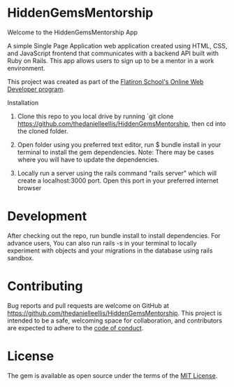 # HiddenGemsMentorship

Welcome to the HiddenGemsMentorship App

A simple Single Page Application web application created using HTML, CSS, and JavaScript frontend that communicates with a backend API built with Ruby on Rails. This app allows users to sign up to be a mentor in a work environment. 

This project was created as part of the [Flatiron School's Online Web Developer program](https://flatiron-school.com).

Installation
1. Clone this repo to you local drive by running `git clone https://github.com/thedanielleellis/HiddenGemsMentorship, then cd into the cloned folder.

2. Open folder using you preferred text editor, run $ bundle install in your terminal to install the gem dependencies. Note: There may be cases where you will have to update the dependencies.

3. Locally run a server using the rails command "rails server" which will create a localhost:3000 port. Open this port in your preferred internet browser


# Development
After checking out the repo, run bundle install to install dependencies. For advance users, You can also run rails -s in your terminal to locally experiment with objects and your migrations in the database using rails sandbox.

# Contributing
Bug reports and pull requests are welcome on GitHub at https://github.com/thedanielleellis/HiddenGemsMentorship. This project is intended to be a safe, welcoming space for collaboration, and contributors are expected to adhere to the [code of conduct](https://github.com/probot/template/blob/master/CODE_OF_CONDUCT.md).

# License
The gem is available as open source under the terms of the [MIT License](https://opensource.org/licenses/MIT).